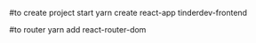 #to create project start
yarn create react-app tinderdev-frontend

#to router
yarn add react-router-dom

